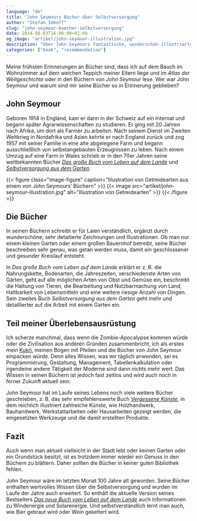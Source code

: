 ```yaml
---
language: "de"
title: "John Seymours Bücher über Selbstversorgung"
author: "Stefan Imhoff"
slug: "john-seymour-buecher-selbstversorgung"
date: 2014-08-03T16:00:00+02:00
og_image: "artikel/john-seymour-illustration.jpg"
description: "Über John Seymours fantastische, wunderschön illustrierte Bücher zu Selbstversorgung, Landwirtschaft und Handwerk. Die optimale Ausrüstung für eine kommende Zombie-Apokalypse."
categories: ["book", "recommendation"]
---
```


Meine frühsten Erinnerungen an Bücher sind, dass ich auf dem Bauch im Wohnzimmer auf dem weichen Teppich meiner Eltern liege und im <cite>Atlas der Weltgeschichte</cite> oder in den Büchern von *John Seymour* lese. Wer war John Seymour und warum sind mir seine Bücher so in Erinnerung geblieben?

## John Seymour
Geboren 1914 in England, kam er dann in der Schweiz auf ein Internat und begann später Agrarwissenschaften zu studieren. Er ging mit 20 Jahren nach Afrika, um dort als Farmer zu arbeiten. Nach seinem Dienst im Zweiten Weltkrieg in Nordafrika und Asien kehrte er nach England zurück und zog 1957 mit seiner Familie in eine alte abgelegene Farm und begann ausschließlich von selbstangebauten Erzeugnissen zu leben. Nach einem Umzug auf eine Farm in Wales schrieb er in den 70er Jahren seine weltbekannten Bücher <cite><a href="http://www.amazon.de/gp/product/3831015775?ie=UTF8&tag=kogakurede-21&linkCode=as2&camp=1638&creative=6742&creativeASIN=3831015775">Das große Buch vom Leben auf dem Lande</a></cite> und <cite><a href="http://www.amazon.de/gp/product/3783161452?ie=UTF8&tag=kogakurede-21&linkCode=as2&camp=1638&creative=6742&creativeASIN=3783161452">Selbstversorgung aus dem Garten</a></cite>.

{{< figure class="image-figure" caption="Illustration von Getreidearten aus einem von John Seymours’ Büchern" >}}
{{< image src="artikel/john-seymour-illustration.jpg" alt="Illustration von Getreidearten" >}}
{{< /figure >}}

## Die Bücher
In seinen Büchern schreibt er für Laien verständlich, ergänzt durch wunderschöne, sehr detailierte Zeichnungen und Illustrationen. Ob man nur einem kleinen Garten oder einem großen Bauernhof betreibt, seine Bücher beschreiben sehr genau, was getan werden muss, damit ein geschlossener und gesunder Kreislauf entsteht.

In *Das große Buch vom Leben auf dem Lande* erklärt er z. B. die Nahrungskette, Bodenarten, die Jahreszeiten, verschiedenste Arten von Gärten, geht auf alle möglichen Arten von Obst und Gemüse ein, beschreibt die Haltung von Tieren, die Bearbeitung und Nutzbarmachung von Land, Haltbarkeit von Lebensmitteln und eine weitere riesige Anzahl von Dingen. Sein zweites Buch *Selbstversorgung aus dem Garten* geht mehr und detaillierter auf die Arbeit mit einem Garten ein.

## Teil meiner Überlebensausrüstung
Ich scherze manchmal, dass wenn die Zombie-Apocalypse kommen würde oder die Zivilisation aus anderen Gründen zusammenbricht, ich als erstes mein [Kukri](https://de.wikipedia.org/wiki/Khukuri), meinen Bogen mit Pfeilen und die Bücher von John Seymour einpacken würde. Denn alles Wissen, was wir täglich anwenden, sei es Programmierung, Gestaltung, Management, Tabellenkalkulation oder irgendeine andere Tätigkeit der Moderne sind dann nichts mehr wert. Das Wissen in seinen Büchern ist jedoch fast zeitlos und wird auch noch in ferner Zukunft aktuell sein.

John Seymour hat im Laufe seines Lebens noch viele weitere Bücher geschrieben, z. B. das sehr empfehlenswerte Buch <cite><a href="http://www.amazon.de/gp/product/3783162033?ie=UTF8&tag=kogakurede-21&linkCode=as2&camp=1638&creative=6742&creativeASIN=3783162033">Vergessene Künste</a></cite>, in dem reichlich illustriert zahlreiche Künste, wie Holzhandwerk, Bauhandwerk, Werkstattarbeiten oder Hausarbeiten gezeigt werden, die eingesetzten Werkzeuge und die damit erstellten Produkte.

## Fazit
Auch wenn man aktuell vielleicht in der Stadt lebt oder keinen Garten oder ein Grundstück besitzt, ist es trotzdem immer wieder ein Genuss in den Büchern zu blättern. Daher sollten die Bücher in keiner guten Bibliothek fehlen.

John Seymour wäre im letzten Monat 100 Jahre alt geworden. Seine Bücher enthalten wertvolles Wissen über die Selbstversorgung und wurden im Laufe der Jahre auch erweitert. So enthält die aktuelle Version seines Bestsellers <cite><a href="http://www.amazon.de/gp/product/3831015775?ie=UTF8&tag=kogakurede-21&linkCode=as2&camp=1638&creative=6742&creativeASIN=3831015775">Das neue Buch vom Leben auf dem Lande</a></cite> auch Informationen zu Windenergie und Solarenergie. Und selbstverständlich lernt man auch, wie Bier gebraut wird oder Wein gekeltert wird.

